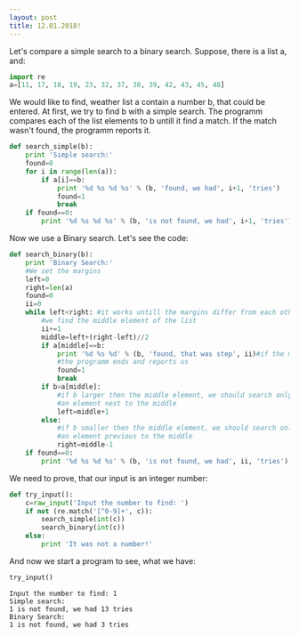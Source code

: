 ```yaml
---
layout: post
title: 12.01.2018!
---
```


Let's compare a simple search to a binary search.
Suppose, there is a list a, and:


```python
import re
a=[11, 17, 18, 19, 23, 32, 37, 38, 39, 42, 43, 45, 48]
```

We would like to find, weather list a contain a number b, that could be entered.
At first, we try to find b with a simple search. The programm compares each of the list elements to b untill it find a match. If the match wasn't found, the programm reports it.


```python
def search_simple(b):
    print 'Simple search:'
    found=0
    for i in range(len(a)):
        if a[i]==b:
            print '%d %s %d %s' % (b, 'found, we had', i+1, 'tries')
            found=1
            break
    if found==0:
        print '%d %s %d %s' % (b, 'is not found, we had', i+1, 'tries')
```

Now we use a Binary search. Let's see the code:


```python
def search_binary(b):
    print 'Binary Search:'
    #We set the margins
    left=0
    right=len(a)
    found=0
    ii=0
    while left<right: #it works untill the margins differ from each other
        #we find the middle element of the list
        ii+=1
        middle=left+(right-left)//2
        if a[middle]==b:
            print '%d %s %d' % (b, 'found, that was step', ii)#if the middle element match b - 
            #the programm ends and reports us
            found=1
            break
        if b>a[middle]:
            #if b larger then the middle element, we should search only in the right part of the list, that start with 
            #an element next to the middle
            left=middle+1
        else:
            #if b smaller then the middle element, we should search only in the left part of the list, that start with 
            #an element previous to the middle
            right=middle-1
    if found==0:
        print '%d %s %d %s' % (b, 'is not found, we had', ii, 'tries')
```

We need to prove, that our input is an integer number:


```python
def try_input():
    c=raw_input('Input the number to find: ')
    if not (re.match('[^0-9]+', c)):
        search_simple(int(c))
        search_binary(int(c))
    else:
        print 'It was not a number!'
```

And now we start a program to see, what we have:


```python
try_input()
```

    Input the number to find: 1
    Simple search:
    1 is not found, we had 13 tries
    Binary Search:
    1 is not found, we had 3 tries
    

